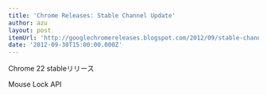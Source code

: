 ```yaml
---
title: 'Chrome Releases: Stable Channel Update'
author: azu
layout: post
itemUrl: 'http://googlechromereleases.blogspot.com/2012/09/stable-channel-update_25.html'
date: '2012-09-30T15:00:00.000Z'
---
```

Chrome 22 stableリリース

Mouse Lock API 
